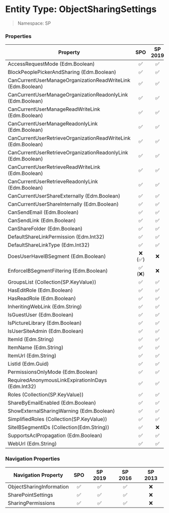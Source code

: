 # Entity Type: ObjectSharingSettings

> Namespace: SP

### Properties

Property | SPO | SP 2019 | SP 2016 | SP 2013
----------|:---:|:-------:|:-------:|:-------:
AccessRequestMode (Edm.Boolean) | ✅ | ✅ | ✅ | ❌
BlockPeoplePickerAndSharing (Edm.Boolean) | ✅ | ✅ | ❌ | ❌
CanCurrentUserManageOrganizationReadWriteLink (Edm.Boolean) | ✅ | ✅ | ✅ | ❌
CanCurrentUserManageOrganizationReadonlyLink (Edm.Boolean) | ✅ | ✅ | ✅ | ❌
CanCurrentUserManageReadWriteLink (Edm.Boolean) | ✅ | ✅ | ✅ | ❌
CanCurrentUserManageReadonlyLink (Edm.Boolean) | ✅ | ✅ | ✅ | ❌
CanCurrentUserRetrieveOrganizationReadWriteLink (Edm.Boolean) | ✅ | ✅ | ✅ | ❌
CanCurrentUserRetrieveOrganizationReadonlyLink (Edm.Boolean) | ✅ | ✅ | ✅ | ❌
CanCurrentUserRetrieveReadWriteLink (Edm.Boolean) | ✅ | ✅ | ✅ | ❌
CanCurrentUserRetrieveReadonlyLink (Edm.Boolean) | ✅ | ✅ | ✅ | ❌
CanCurrentUserShareExternally (Edm.Boolean) | ✅ | ✅ | ✅ | ❌
CanCurrentUserShareInternally (Edm.Boolean) | ✅ | ✅ | ✅ | ❌
CanSendEmail (Edm.Boolean) | ✅ | ✅ | ✅ | ❌
CanSendLink (Edm.Boolean) | ✅ | ✅ | ✅ | ❌
CanShareFolder (Edm.Boolean) | ✅ | ✅ | ✅ | ❌
DefaultShareLinkPermission (Edm.Int32) | ✅ | ✅ | ❌ | ❌
DefaultShareLinkType (Edm.Int32) | ✅ | ✅ | ❌ | ❌
DoesUserHaveIBSegment (Edm.Boolean) | ❌ (✅) | ❌ | ❌ | ❌
EnforceIBSegmentFiltering (Edm.Boolean) | ✅ (❌) | ❌ | ❌ | ❌
GroupsList (Collection(SP.KeyValue)) | ✅ | ✅ | ✅ | ❌
HasEditRole (Edm.Boolean) | ✅ | ✅ | ✅ | ❌
HasReadRole (Edm.Boolean) | ✅ | ✅ | ✅ | ❌
InheritingWebLink (Edm.String) | ✅ | ✅ | ✅ | ❌
IsGuestUser (Edm.Boolean) | ✅ | ✅ | ✅ | ❌
IsPictureLibrary (Edm.Boolean) | ✅ | ✅ | ✅ | ❌
IsUserSiteAdmin (Edm.Boolean) | ✅ | ✅ | ✅ | ❌
ItemId (Edm.String) | ✅ | ✅ | ✅ | ❌
ItemName (Edm.String) | ✅ | ✅ | ✅ | ❌
ItemUrl (Edm.String) | ✅ | ✅ | ✅ | ❌
ListId (Edm.Guid) | ✅ | ✅ | ✅ | ❌
PermissionsOnlyMode (Edm.Boolean) | ✅ | ✅ | ✅ | ❌
RequiredAnonymousLinkExpirationInDays (Edm.Int32) | ✅ | ✅ | ❌ | ❌
Roles (Collection(SP.KeyValue)) | ✅ | ✅ | ✅ | ❌
ShareByEmailEnabled (Edm.Boolean) | ✅ | ✅ | ✅ | ❌
ShowExternalSharingWarning (Edm.Boolean) | ✅ | ✅ | ✅ | ❌
SimplifiedRoles (Collection(SP.KeyValue)) | ✅ | ✅ | ✅ | ❌
SiteIBSegmentIDs (Collection(Edm.String)) | ✅ | ❌ | ❌ | ❌
SupportsAclPropagation (Edm.Boolean) | ✅ | ✅ | ✅ | ❌
WebUrl (Edm.String) | ✅ | ✅ | ✅ | ❌

### Navigation Properties

Navigation Property | SPO | SP 2019 | SP 2016 | SP 2013
----------|:---:|:-------:|:-------:|:-------:
ObjectSharingInformation | ✅ | ✅ | ✅ | ❌
SharePointSettings | ✅ | ✅ | ✅ | ❌
SharingPermissions | ✅ | ✅ | ✅ | ❌